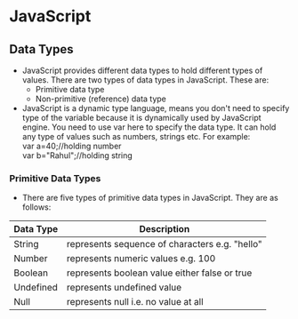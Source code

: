 # JavaScript

## Data Types

- JavaScript provides different data types to hold different types of values. There are two types 
of data types in JavaScript. These are:
  - Primitive data type
  - Non-primitive (reference) data type
- JavaScript is a dynamic type language, means you don't need to specify type of the variable 
because it is dynamically used by JavaScript engine. You need to use var here to specify the data 
type. It can hold any type of values such as numbers, strings etc. For example: <br/>
   var a=40;//holding number  <br/>
   var b="Rahul";//holding string  <br/>
### Primitive Data Types
- There are five types of primitive data types in JavaScript. They are as follows: <br/>

| Data Type | Description |
| --- | --- |
| String | represents sequence of characters e.g. "hello" |
| Number | represents numeric values e.g. 100 |
| Boolean | represents boolean value either false or true |
| Undefined | represents undefined value |
| Null | represents null i.e. no value at all |
